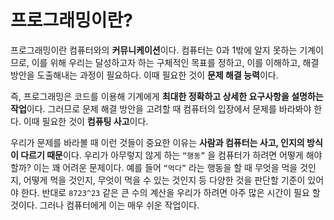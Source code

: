# 프로그래밍이란?

프로그래밍이란 컴퓨터와의 **커뮤니케이션**이다. 컴퓨터는 0과 1밖에 알지 못하는 기계이므로, 이를 위해 우리는 달성하고자 하는 구체적인 목표를 정하고, 이를 이해하고, 해결 방안을 도출해내는 과정이 필요하다. 이때 필요한 것이 **문제 해결 능력**이다.

즉, 프로그래밍은 코드를 이용해 기계에게 **최대한 정확하고 상세한 요구사항을 설명하는 작업**이다. 그러므로 문제 해결 방안을 고려할 때 컴퓨터의 입장에서 문제를 바라봐야 한다. 이때 필요한 것이 **컴퓨팅 사고**이다.

우리가 문제를 바라볼 때 이런 것들이 중요한 이유는 **사람과 컴퓨터는 사고, 인지의 방식이 다르기 때문**이다. 우리가 아무렇지 않게 하는 `“행동”` 을 컴퓨터가 하려면 어떻게 해야 할까? 이는 꽤 어려운 문제이다. 예를 들어 `“먹다”` 라는 행동을 할 때 무엇을 먹을 것인지, 어떻게 먹을 것인지, 무엇이 먹을 수 있는 것인지 등 다양한 것을 판단할 기준이 있어야 한다. 반대로 `8723^23` 같은 큰 수의 계산을 우리가 하려면 아주 많은 시간이 필요 할 것이다. 그러나 컴퓨터에게 이는 매우 쉬운 작업이다.
